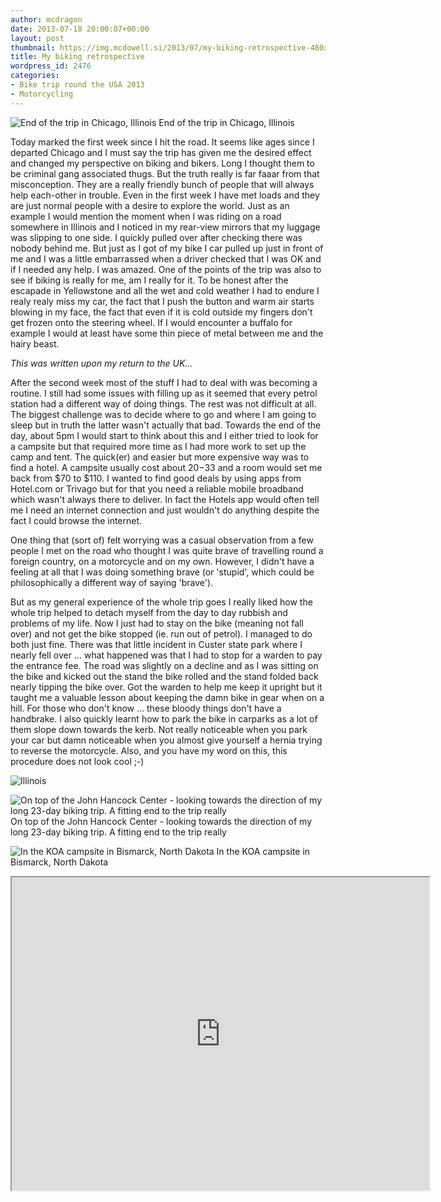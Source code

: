 ```yaml
---
author: mcdragon
date: 2013-07-18 20:00:07+00:00
layout: post
thumbnail: https://img.mcdowell.si/2013/07/my-biking-retrospective-480x480.png
title: My biking retrospective
wordpress_id: 2476
categories:
- Bike trip round the USA 2013
- Motorcycling
---
```


![End of the trip in Chicago, Illinois](https://img.mcdowell.si/2013/07/Martin_Chicago_1000-1.jpg)
End of the trip in Chicago, Illinois

Today marked the first week since I hit the road. It seems like ages since I departed Chicago and I must say the trip has given me the desired effect and changed my perspective on biking and bikers. Long I thought them to be criminal gang associated thugs. But the truth really is far faaar from that misconception. They are a really friendly bunch of people that will always help each-other in trouble. Even in the first week I have met loads and they are just normal people with a desire to explore the world. Just as an example I would mention the moment when I was riding on a road somewhere in Illinois and I noticed in my rear-view mirrors that my luggage was slipping to one side. I quickly pulled over after checking there was nobody behind me. But just as I got of my bike I car pulled up just in front of me and I was a little embarrassed when a driver checked that I was OK and if I needed any help. I was amazed.
One of the points of the trip was also to see if biking is really for me, am I really for it. To be honest after the escapade in Yellowstone and all the wet and cold weather I had to endure I realy realy miss my car, the fact that I push the button and warm air starts blowing in my face, the fact that even if it is cold outside my fingers don't get frozen onto the steering wheel. If I would encounter a buffalo for example I would at least have some thin piece of metal between me and the hairy beast.

_This was written upon my return to the UK..._

After the second week most of the stuff I had to deal with was becoming a routine. I still had some issues with filling up as it seemed that every petrol station had a different way of doing things. The rest was not difficult at all. The biggest challenge was to decide where to go and where I am going to sleep but in truth the latter wasn't actually that bad. Towards the end of the day, about 5pm I would start to think about this and I either tried to look for a campsite but that required more time as I had more work to set up the camp and tent. The quick(er) and easier but more expensive way was to find a hotel. A campsite usually cost about $20-$33 and a room would set me back from $70 to $110. I wanted to find good deals by using apps from Hotel.com or Trivago but for that you need a reliable mobile broadband which wasn't always there to deliver. In fact the Hotels app would often tell me I need an internet connection and just wouldn't do anything despite the fact I could browse the internet.

One thing that (sort of) felt worrying was a casual observation from a few people I met on the road who thought I was quite brave of travelling round a foreign country, on a motorcycle and on my own. However, I didn't have a feeling at all that I was doing something brave (or 'stupid', which could be philosophically a different way of saying 'brave').

But as my general experience of the whole trip goes I really liked how the whole trip helped to detach myself from the day to day rubbish and problems of my life. Now I just had to stay on the bike (meaning not fall over) and not get the bike stopped (ie. run out of petrol). I managed to do both just fine. There was that little incident in Custer state park where I nearly fell over ... what happened was that I had to stop for a warden to pay the entrance fee. The road was slightly on a decline and as I was sitting on the bike and kicked out the stand the bike rolled and the stand folded back nearly tipping the bike over. Got the warden to help me keep it upright but it taught me a valuable lesson about keeping the damn bike in gear when on a hill. For those who don't know ... these bloody things don't have a handbrake. I also quickly learnt how to park the bike in carparks as a lot of them slope down towards the kerb. Not really noticeable when you park your car but damn noticeable when you almost give yourself a hernia trying to reverse the motorcycle. Also, and you have my word on this, this procedure does not look cool ;-)

![Illinois](https://img.mcdowell.si/2013/06/Illinois-1.jpg)

![On top of the John Hancock Center - looking towards the direction of my long 23-day biking trip. A fitting end to the trip really](https://img.mcdowell.si/2013/07/Chicago_4.1000px-1.jpg) On top of the John Hancock Center - looking towards the direction of my long 23-day biking trip. A fitting end to the trip really

![In the KOA campsite in Bismarck, North Dakota](https://img.mcdowell.si/2013/06/wpid-20130609_210353-1.jpg) In the KOA campsite in Bismarck, North Dakota

<iframe src="https://www.google.com/maps/d/u/0/embed?mid=1HJrzS2vKFh7q4ivbJ-JOjQA-D8c" width="668" height="501"></iframe>
